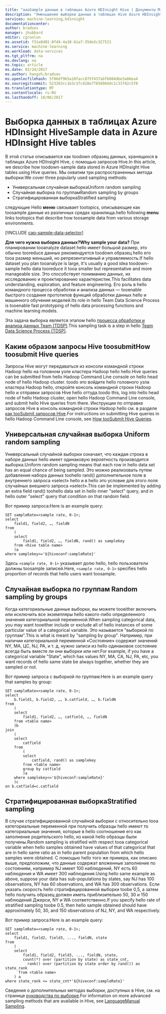 ```yaml
---
title: "aaaSample данные в таблицах Azure HDInsight Hive | Документы Microsoft"
description: "Уменьшение выборки данных в таблицах Hive Azure HDInsight (Hadopop)"
services: machine-learning,hdinsight
documentationcenter: 
author: bradsev
manager: jhubbard
editor: cgronlun
ms.assetid: f31e8d01-0fd4-4a10-b1a7-35de3c327521
ms.service: machine-learning
ms.workload: data-services
ms.tgt_pltfrm: na
ms.devlang: na
ms.topic: article
ms.date: 03/24/2017
ms.author: hangzh;bradsev
ms.openlocfilehash: 5f86df9b5a18facc875f437abfb004dbe3a06ea4
ms.sourcegitcommit: 523283cc1b3c37c428e77850964dc1c33742c5f0
ms.translationtype: MT
ms.contentlocale: ru-RU
ms.lasthandoff: 10/06/2017
---
```

# <a name="sample-data-in-azure-hdinsight-hive-tables"></a><span data-ttu-id="21d45-103">Выборка данных в таблицах Azure HDInsight Hive</span><span class="sxs-lookup"><span data-stu-id="21d45-103">Sample data in Azure HDInsight Hive tables</span></span>
<span data-ttu-id="21d45-104">В этой статье описывается как toodown образец данных, хранящихся в таблицах Azure HDInsight Hive, с помощью запросов Hive.</span><span class="sxs-lookup"><span data-stu-id="21d45-104">In this article, we describe how toodown-sample data stored in Azure HDInsight Hive tables using Hive queries.</span></span> <span data-ttu-id="21d45-105">Мы охватим три распространенных метода выборки:</span><span class="sxs-lookup"><span data-stu-id="21d45-105">We cover three popularly used sampling methods:</span></span>

* <span data-ttu-id="21d45-106">Универсальная случайная выборка</span><span class="sxs-lookup"><span data-stu-id="21d45-106">Uniform random sampling</span></span>
* <span data-ttu-id="21d45-107">Случайная выборка по группам</span><span class="sxs-lookup"><span data-stu-id="21d45-107">Random sampling by groups</span></span>
* <span data-ttu-id="21d45-108">Стратифицированная выборка</span><span class="sxs-lookup"><span data-stu-id="21d45-108">Stratified sampling</span></span>

<span data-ttu-id="21d45-109">следующие Hello **меню** связывает tootopics, описывающие как toosample данные из различных средах хранилища.</span><span class="sxs-lookup"><span data-stu-id="21d45-109">hello following **menu** links tootopics that describe how toosample data from various storage environments.</span></span>

[!INCLUDE [cap-sample-data-selector](../../includes/cap-sample-data-selector.md)]

<span data-ttu-id="21d45-110">**Для чего нужна выборка данных?**</span><span class="sxs-lookup"><span data-stu-id="21d45-110">**Why sample your data?**</span></span>
<span data-ttu-id="21d45-111">При планировании tooanalyze dataset hello имеет большой размер, это обычно tooreduce данных рекомендуется toodown образец hello его tooa размер меньший, но репрезентативный и управляемость.</span><span class="sxs-lookup"><span data-stu-id="21d45-111">If hello dataset you plan tooanalyze is large, it's usually a good idea toodown-sample hello data tooreduce it tooa smaller but representative and more manageable size.</span></span> <span data-ttu-id="21d45-112">Это способствует пониманию данных, их исследованию и проектированию характеристик.</span><span class="sxs-lookup"><span data-stu-id="21d45-112">This facilitates data understanding, exploration, and feature engineering.</span></span> <span data-ttu-id="21d45-113">Его роль в hello командного процесса обработки и анализа данных — tooenable быстрого создания прототипов функций обработки данных hello и машинного обучения моделей.</span><span class="sxs-lookup"><span data-stu-id="21d45-113">Its role in hello Team Data Science Process is tooenable fast prototyping of hello data processing functions and machine learning models.</span></span>

<span data-ttu-id="21d45-114">Эта задача выборка является этапом hello [процесса обработки и анализа данных Team (TDSP)](https://azure.microsoft.com/documentation/learning-paths/cortana-analytics-process/).</span><span class="sxs-lookup"><span data-stu-id="21d45-114">This sampling task is a step in hello [Team Data Science Process (TDSP)](https://azure.microsoft.com/documentation/learning-paths/cortana-analytics-process/).</span></span>

## <a name="how-toosubmit-hive-queries"></a><span data-ttu-id="21d45-115">Каким образом запросы Hive toosubmit</span><span class="sxs-lookup"><span data-stu-id="21d45-115">How toosubmit Hive queries</span></span>
<span data-ttu-id="21d45-116">Запросы Hive могут передаваться из консоли командной строки Hadoop hello на головном узле кластера Hadoop hello hello.</span><span class="sxs-lookup"><span data-stu-id="21d45-116">Hive queries can be submitted from hello Hadoop Command Line console on hello head node of hello Hadoop cluster.</span></span> <span data-ttu-id="21d45-117">toodo это войдите hello головного узла кластера Hadoop hello, откройте консоль командной строки Hadoop hello и отправки запросов Hive hello оттуда.</span><span class="sxs-lookup"><span data-stu-id="21d45-117">toodo this, log into hello head node of hello Hadoop cluster, open hello Hadoop Command Line console, and submit hello Hive queries from there.</span></span> <span data-ttu-id="21d45-118">Инструкции по отправке запросов Hive в консоль командной строки Hadoop hello см. в разделе [как tooSubmit запросов Hive](machine-learning-data-science-move-hive-tables.md#submit).</span><span class="sxs-lookup"><span data-stu-id="21d45-118">For instructions on submitting Hive queries in hello Hadoop Command Line console, see [How tooSubmit Hive Queries](machine-learning-data-science-move-hive-tables.md#submit).</span></span>

## <span data-ttu-id="21d45-119"><a name="uniform"></a> Универсальная случайная выборка</span><span class="sxs-lookup"><span data-stu-id="21d45-119"><a name="uniform"></a> Uniform random sampling</span></span>
<span data-ttu-id="21d45-120">Универсальный случайной выборки означает, что каждая строка в наборе данных hello имеет одинаковую вероятность производится выборка.</span><span class="sxs-lookup"><span data-stu-id="21d45-120">Uniform random sampling means that each row in hello data set has an equal chance of being sampled.</span></span> <span data-ttu-id="21d45-121">Это можно реализовать путем добавления набора данных toohello rand() дополнительное поле в внутреннего запроса «select» hello и в hello это условие для этого поля случайных внешнего запроса «select».</span><span class="sxs-lookup"><span data-stu-id="21d45-121">This can be implemented by adding an extra field rand() toohello data set in hello inner "select" query, and in hello outer "select" query that condition on that random field.</span></span>

<span data-ttu-id="21d45-122">Вот пример запроса:</span><span class="sxs-lookup"><span data-stu-id="21d45-122">Here is an example query:</span></span>

    SET sampleRate=<sample rate, 0-1>;
    select
        field1, field2, …, fieldN
    from
        (
        select
            field1, field2, …, fieldN, rand() as samplekey
        from <hive table name>
        )a
    where samplekey<='${hiveconf:sampleRate}'

<span data-ttu-id="21d45-123">Здесь `<sample rate, 0-1>` указывает долю hello, hello пользователи должны toosample записей.</span><span class="sxs-lookup"><span data-stu-id="21d45-123">Here, `<sample rate, 0-1>` specifies hello proportion of records that hello users want toosample.</span></span>

## <span data-ttu-id="21d45-124"><a name="group"></a> Случайная выборка по группам</span><span class="sxs-lookup"><span data-stu-id="21d45-124"><a name="group"></a> Random sampling by groups</span></span>
<span data-ttu-id="21d45-125">Когда категориальные данные выборки, вы можете tooeither включить или исключить все экземпляры hello какого-либо определенного значения категориальной переменной.</span><span class="sxs-lookup"><span data-stu-id="21d45-125">When sampling categorical data, you may want tooeither include or exclude all of hello instances of some particular value of a categorical variable.</span></span> <span data-ttu-id="21d45-126">Это называется "выборкой по группам".</span><span class="sxs-lookup"><span data-stu-id="21d45-126">This is what is meant by "sampling by group".</span></span>
<span data-ttu-id="21d45-127">Например, при наличии категориальной переменной «Состояние» содержит значений NY, MA, ЦС, NJ, PA, и т. д, нужно записи из hello одинаковое состояние всегда быть вместе ли они выборки или нет.</span><span class="sxs-lookup"><span data-stu-id="21d45-127">For example, if you have a categorical variable "State", which has values NY, MA, CA, NJ, PA, etc, you want records of hello same state be always together, whether they are sampled or not.</span></span>

<span data-ttu-id="21d45-128">Вот пример запроса с выборкой по группам:</span><span class="sxs-lookup"><span data-stu-id="21d45-128">Here is an example query that samples by group:</span></span>

    SET sampleRate=<sample rate, 0-1>;
    select
        b.field1, b.field2, …, b.catfield, …, b.fieldN
    from
        (
        select
            field1, field2, …, catfield, …, fieldN
        from <table name>
        )b
    join
        (
        select
            catfield
        from
            (
            select
                catfield, rand() as samplekey
            from <table name>
            group by catfield
            )a
        where samplekey<='${hiveconf:sampleRate}'
        )c
    on b.catfield=c.catfield

## <span data-ttu-id="21d45-129"><a name="stratified"></a>Стратифицированная выборка</span><span class="sxs-lookup"><span data-stu-id="21d45-129"><a name="stratified"></a>Stratified sampling</span></span>
<span data-ttu-id="21d45-130">В случае стратифицированной случайной выборки с относительно tooa категориальные переменной при получить образцы hello имеют то категориальные значения, которые в hello соотношения его как заполнение родительского hello, из какой hello образцы были получены.</span><span class="sxs-lookup"><span data-stu-id="21d45-130">Random sampling is stratified with respect tooa categorical variable when hello samples obtained have values of that categorical that are in hello same ratio as in hello parent population from which hello samples were obtained.</span></span> <span data-ttu-id="21d45-131">С помощью hello того же примера, как описано выше, предположим, что данные содержат вложенные заполнение по состояниям, например NJ имеет 100 наблюдений, NY есть 60 наблюдения и WA имеет 300 наблюдения.</span><span class="sxs-lookup"><span data-stu-id="21d45-131">Using hello same example as above, suppose your data has sub-populations by states, say NJ has 100 observations, NY has 60 observations, and WA has 300 observations.</span></span> <span data-ttu-id="21d45-132">Если указать скорость hello стратифицированной выборки toobe 0,5, а затем hello получить образец должен иметь приблизительно 50, 30 и 150 наблюдений Джерси, NY и WA соответственно.</span><span class="sxs-lookup"><span data-stu-id="21d45-132">If you specify hello rate of stratified sampling toobe 0.5, then hello sample obtained should have approximately 50, 30, and 150 observations of NJ, NY, and WA respectively.</span></span>

<span data-ttu-id="21d45-133">Вот пример запроса:</span><span class="sxs-lookup"><span data-stu-id="21d45-133">Here is an example query:</span></span>

    SET sampleRate=<sample rate, 0-1>;
    select
        field1, field2, field3, ..., fieldN, state
    from
        (
        select
            field1, field2, field3, ..., fieldN, state,
            count(*) over (partition by state) as state_cnt,
              rank() over (partition by state order by rand()) as state_rank
          from <table name>
        ) a
    where state_rank <= state_cnt*'${hiveconf:sampleRate}'


<span data-ttu-id="21d45-134">Сведения о дополнительных методах выборки, доступных в Hive, см. на странице [руководства по выборке](https://cwiki.apache.org/confluence/display/Hive/LanguageManual+Sampling).</span><span class="sxs-lookup"><span data-stu-id="21d45-134">For information on more advanced sampling methods that are available in Hive, see [LanguageManual Sampling](https://cwiki.apache.org/confluence/display/Hive/LanguageManual+Sampling).</span></span>


